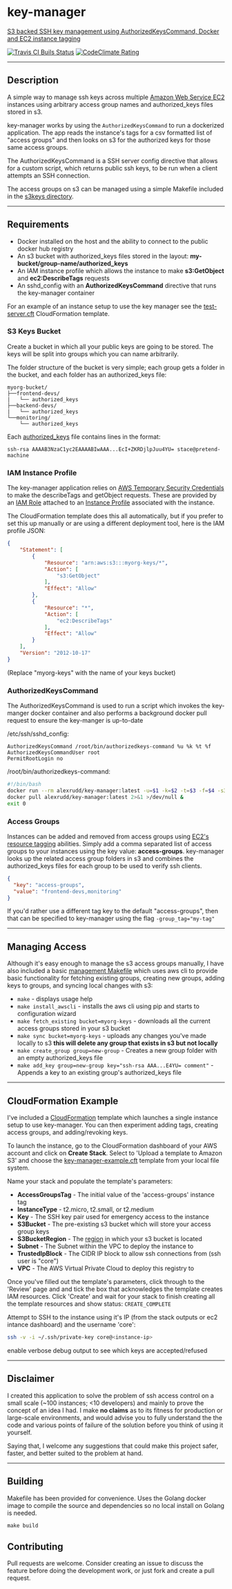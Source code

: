 # key-manager

[S3 backed SSH key management using AuthorizedKeysCommand, Docker and EC2 instance tagging](https://hub.docker.com/r/alexrudd/key-manager/)

[![Travis CI Buils Status](https://travis-ci.org/AlexRudd/key-manager.svg?branch=master)](https://travis-ci.org/AlexRudd/key-manager)
[![CodeClimate Rating](https://codeclimate.com/github/AlexRudd/key-manager/badges/gpa.svg)](https://codeclimate.com/github/AlexRudd/key-manager)

---

## Description

A simple way to manage ssh keys across multiple
[Amazon Web Service EC2](https://aws.amazon.com/ec2/) instances using arbitrary
access group names and authorized_keys files stored in s3.

key-manager works by using the `AuthorizedKeysCommand` to run a dockerized
application. The app reads the instance's tags for a csv formatted list of
"access groups" and then looks on s3 for the authorized keys for those same
access groups.

The AuthorizedKeysCommand is a SSH server config directive that allows for a
custom script, which returns public ssh keys, to be run when a client attempts
an SSH connection.

The access groups on s3 can be managed using a simple Makefile included in the
[s3keys directory](s3keys/Makefile).

---

## Requirements

* Docker installed on the host and the ability to connect to the public docker
hub registry
* An s3 bucket with authorized_keys files stored in the layout:
**my-bucket/group-name/authorized_keys**
* An IAM instance profile which allows the instance to make **s3:GetObject**
and **ec2:DescribeTags** requests
* An sshd_config with an **AuthorizedKeysCommand** directive that runs the
key-manager container

For an example of an instance setup to use the key manager see the
[test-server.cft](test-server.cft) CloudFormation template.

### S3 Keys Bucket

Create a bucket in which all your public keys are going to be stored. The keys
will be split into groups which you can name arbitrarily.

The folder structure of the bucket is very simple; each group gets a folder in
the bucket, and each folder has an authorized_keys file:

```
myorg-bucket/
├──frontend-devs/
|   └── authorized_keys
├──backend-devs/
|   └── authorized_keys
└──monitoring/
    └── authorized_keys
```

Each [authorized_keys](http://www.linuxcertif.com/man/5/authorized_keys/#AUTHORIZED_KEYS_FILE_FORMAT_1172h)
file contains lines in the format:

```
ssh-rsa AAAAB3NzaC1yc2EAAAABIwAAA...EcI+ZKRDjlpJuu4YU= stace@pretend-machine
```

### IAM Instance Profile

The key-manager application relies on
[AWS Temporary Security Credentials](http://docs.aws.amazon.com/IAM/latest/UserGuide/id_credentials_temp.html)
to make the describeTags and getObject requests. These are provided by an
[IAM Role](http://docs.aws.amazon.com/AWSEC2/latest/UserGuide/iam-roles-for-amazon-ec2.html)
attached to an
[Instance Profile](http://docs.aws.amazon.com/IAM/latest/UserGuide/id_roles_use_switch-role-ec2_instance-profiles.html)
associated with the instance.

The CloudFormation template does this all automatically, but if you prefer to
set this up manually or are using a different deployment tool, here is the IAM
profile JSON:

```json
{
    "Statement": [
        {
            "Resource": "arn:aws:s3:::myorg-keys/*",
            "Action": [
                "s3:GetObject"
            ],
            "Effect": "Allow"
        },
        {
            "Resource": "*",
            "Action": [
                "ec2:DescribeTags"
            ],
            "Effect": "Allow"
        }
    ],
    "Version": "2012-10-17"
}
```

(Replace "myorg-keys" with the name of your keys bucket)

### AuthorizedKeysCommand

The AuthorizedKeysCommand is used to run a script which invokes the key-manger
docker container and also performs a background docker pull request to ensure
the key-manger is up-to-date

/etc/ssh/sshd_config:

```
AuthorizedKeysCommand /root/bin/authorizedkeys-command %u %k %t %f
AuthorizedKeysCommandUser root
PermitRootLogin no
```

/root/bin/authorizedkeys-command:

```bash
#!/bin/bash
docker run --rm alexrudd/key-manager:latest -u=$1 -k=$2 -t=$3 -f=$4 -s3_bucket=myorg-keys -s3_region=eu-west-1
docker pull alexrudd/key-manager:latest 2>&1 >/dev/null &
exit 0
```

### Access Groups

Instances can be added and removed from access groups using
[EC2's resource tagging](http://docs.aws.amazon.com/AWSEC2/latest/UserGuide/Using_Tags.html)
abilities. Simply add a comma separated list of access groups to your instances
using the key value: **access-groups**. key-manager looks up the related access
group folders in s3 and combines the authorized_keys files for each group to be
used to verify ssh clients.

```json
{
  "key": "access-groups",
  "value": "frontend-devs,monitoring"
}
```

If you'd rather use a different tag key to the default "access-groups", then
that can be specified to key-manager using the flag `-group_tag="my-tag"`

---

## Managing Access

Although it's easy enough to manage the s3 access groups manually, I have also
included a basic [management Makefile](s3keys/Makefile) which uses aws cli to
provide basic functionality for fetching existing groups, creating new groups,
adding keys to groups, and syncing local changes with s3:

* `make` - displays usage help
* `make install_awscli` - installs the aws cli using pip and starts to
configuration wizard
* `make fetch_existing bucket=myorg-keys` - downloads all the current access
groups stored in your s3 bucket
* `make sync bucket=myorg-keys` - uploads any changes you've made locally to s3
**this will delete any group that exists in s3 but not locally**
* `make create_group group=new-group` - Creates a new group folder with an empty
authorized_keys file
* `make add_key group=new-group key="ssh-rsa AAA...E4YU= comment"` - Appends a
key to an existing group's authorized_keys file

---

## CloudFormation Example

I've included a [CloudFormation](https://aws.amazon.com/cloudformation/)
template which launches a single instance setup to use key-manager. You can
then experiment adding tags, creating access groups, and adding/revoking keys.

To launch the instance, go to the CloudFormation dashboard of your AWS account
and click on **Create Stack**. Select to 'Upload a template to Amazon S3' and
choose the [key-manager-example.cft](key-manager-example.cft) template from
your local file system.

Name your stack and populate the template's parameters:

* **AccessGroupsTag** - The initial value of the 'access-groups' instance tag
* **InstanceType** - t2.micro, t2.small, or t2.medium
* **Key** - The SSH key pair used for emergency access to the instance
* **S3Bucket** - The pre-existing s3 bucket which will store your access group
keys
* **S3BucketRegion** - The
[region](http://docs.aws.amazon.com/general/latest/gr/rande.html#s3_region) in
which your s3 bucket is located
* **Subnet** - The Subnet within the VPC to deploy the instance to
* **TrustedIpBlock** - The CIDR IP block to allow ssh connections from (ssh
  user is "core")
* **VPC** - The AWS Virtual Private Cloud to deploy this registry to

Once you've filled out the template's parameters, click through to the 'Review'
page and and tick the box that acknowledges the template creates IAM resources.
Click 'Create' and wait for your stack to finish creating all the template
resources and show status: `CREATE_COMPLETE`

Attempt to SSH to the instance using it's IP (from the stack outputs or ec2
  intance dashboard) and the username 'core':

```bash
ssh -v -i ~/.ssh/private-key core@<instance-ip>
```

enable verbose debug output to see which keys are accepted/refused

---

## Disclaimer

I created this application to solve the problem of ssh access control on a
small scale (~100 instances; <10 developers) and mainly to prove the concept of
an idea I had. I make **no claims** as to its fitness for production or
large-scale environments, and would advise you to fully understand the the code
and various points of failure of the solution before you think of using it
yourself.

Saying that, I welcome any suggestions that could make this project safer,
faster, and better suited to the problem at hand.

---

## Building

Makefile has been provided for convenience. Uses the Golang docker image to
compile the source and dependencies so no local install on Golang is needed.

```
make build
```

## Contributing

Pull requests are welcome. Consider creating an issue to discuss the feature
before doing the development work, or just fork and create a pull request.
